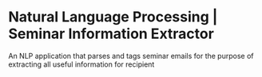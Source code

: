 # Natural Language Processing | Seminar Information Extractor

An NLP application that parses and tags seminar emails for the purpose of extracting all useful information for recipient
